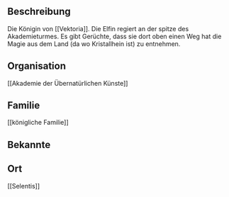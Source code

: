 ## Beschreibung
Die Königin von [[Vektoria]]. Die Elfin regiert an der spitze des Akademieturmes. Es gibt Gerüchte, dass sie dort oben einen Weg hat die Magie aus dem Land (da wo Kristallhein ist) zu entnehmen.

## Organisation
[[Akademie der Übernatürlichen Künste]]

## Familie
[[königliche Familie]]

## Bekannte


## Ort
[[Selentis]]
